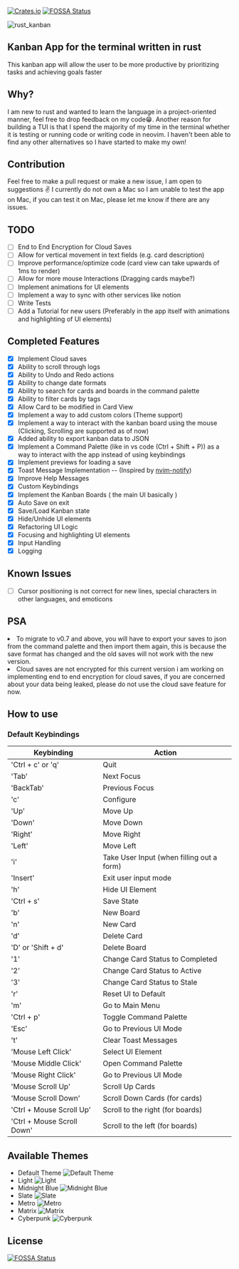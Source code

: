 [![Crates.io](https://img.shields.io/crates/v/rust-kanban.svg)](https://crates.io/crates/rust-kanban)
[![FOSSA Status](https://app.fossa.com/api/projects/git%2Bgithub.com%2Fyashs662%2Frust_kanban.svg?type=shield)](https://app.fossa.com/projects/git%2Bgithub.com%2Fyashs662%2Frust_kanban?ref=badge_shield)

![rust_kanban](https://user-images.githubusercontent.com/66156000/232308620-3e96d818-81f3-4229-b58e-c09bc0b067e4.png)
## Kanban App for the terminal written in rust
  This kanban app will allow the user to be more productive by prioritizing tasks and achieving goals faster
## Why?
  I am new to rust and wanted to learn the language in a project-oriented manner, feel free to drop feedback on my code😁. Another reason for building a TUI is that I spend the majority of my time in the terminal whether it is testing or running code or writing code in neovim. I haven't been able to find any other alternatives so I have started to make my own!
## Contribution
  Feel free to make a pull request or make a new issue, I am open to suggestions ✌️
  I currently do not own a Mac so I am unable to test the app on Mac, if you can test it on Mac, please let me know if there are any issues.
## TODO
- [ ] End to End Encryption for Cloud Saves
- [ ] Allow for vertical movement in text fields (e.g. card description)
- [ ] Improve performance/optimize code (card view can take upwards of 1ms to render)
- [ ] Allow for more mouse Interactions (Dragging cards maybe?)
- [ ] Implement animations for UI elements
- [ ] Implement a way to sync with other services like notion
- [ ] Write Tests
- [ ] Add a Tutorial for new users (Preferably in the app itself with animations and highlighting of UI elements)
## Completed Features
- [x] Implement Cloud saves
- [x] Ability to scroll through logs
- [x] Ability to Undo and Redo actions
- [x] Ability to change date formats
- [x] Ability to search for cards and boards in the command palette
- [x] Ability to filter cards by tags
- [x] Allow Card to be modified in Card View
- [x] Implement a way to add custom colors (Theme support)
- [x] Implement a way to interact with the kanban board using the mouse (Clicking, Scrolling are supported as of now)
- [x] Added ability to export kanban data to JSON
- [x] Implement a Command Palette (like in vs code (Ctrl + Shift + P)) as a way to interact with the app instead of using keybindings
- [x] Implement previews for loading a save
- [x] Toast Message Implementation -- (Inspired by [nvim-notify](https://github.com/rcarriga/nvim-notify))
- [x] Improve Help Messages
- [x] Custom Keybindings
- [x] Implement the Kanban Boards ( the main UI basically )
- [x] Auto Save on exit
- [x] Save/Load Kanban state
- [x] Hide/Unhide UI elements
- [x] Refactoring UI Logic
- [x] Focusing and highlighting UI elements
- [x] Input Handling
- [x] Logging
  
## Known Issues
- [ ] Cursor positioning is not correct for new lines, special characters in other languages, and emoticons

## PSA
<li>To migrate to v0.7 and above, you will have to export your saves to json from the command palette and then import them again, this is because the save format has changed and the old saves will not work with the new version.
<li>Cloud saves are not encrypted for this current version i am working on implementing end to end encryption for cloud saves, if you are concerned about your data being leaked, please do not use the cloud save feature for now.

## How to use
### Default Keybindings

| Keybinding                  | Action                                     |
| ------------------          | ---------------------------                |
| 'Ctrl + c' or 'q'           | Quit                                       |
| 'Tab'                       | Next Focus                                 |
| 'BackTab'                   | Previous Focus                             |
| 'c'                         | Configure                                  |
| 'Up'                        | Move Up                                    |
| 'Down'                      | Move Down                                  |
| 'Right'                     | Move Right                                 |
| 'Left'                      | Move Left                                  |
| 'i'                         | Take User Input (when filling out a form)  |
| 'Insert'                    | Exit user input mode                       |
| 'h'                         | Hide UI Element                            |
| 'Ctrl + s'                  | Save State                                 |
| 'b'                         | New Board                                  |
| 'n'                         | New Card                                   |
| 'd'                         | Delete Card                                |
| 'D' or 'Shift + d'          | Delete Board                               |
| '1'                         | Change Card Status to Completed            |
| '2'                         | Change Card Status to Active               |
| '3'                         | Change Card Status to Stale                |
| 'r'                         | Reset UI to Default                        |
| 'm'                         | Go to Main Menu                            |
| 'Ctrl + p'                  | Toggle Command Palette                     |
| 'Esc'                       | Go to Previous UI Mode                     |
| 't'                         | Clear Toast Messages                       |
| 'Mouse Left Click'          | Select UI Element                          |
| 'Mouse Middle Click'        | Open Command Palette                       |
| 'Mouse Right Click'         | Go to Previous UI Mode                     |
| 'Mouse Scroll Up'           | Scroll Up Cards                            |
| 'Mouse Scroll Down'         | Scroll Down Cards (for cards)              |
| 'Ctrl + Mouse Scroll Up'    | Scroll to the right (for boards)           |
| 'Ctrl + Mouse Scroll Down'  | Scroll to the left (for boards)            |

## Available Themes
- Default Theme
![Default Theme](https://user-images.githubusercontent.com/66156000/232308319-125e990e-98e0-4960-ba7e-9492a2b4eaa7.png)
- Light
![Light](https://github.com/yashs662/rust_kanban/assets/66156000/7130e87a-b9bb-4a7f-8acb-b762e5f8522e)
- Midnight Blue
![Midnight Blue](https://user-images.githubusercontent.com/66156000/232308318-d61a84f3-0108-4572-8421-537c34c2f080.png)
- Slate
![Slate](https://user-images.githubusercontent.com/66156000/232308315-ed65cd3f-0b3d-49fa-9e56-2b684191bbdc.png)
- Metro
![Metro](https://user-images.githubusercontent.com/66156000/232308314-e735f84b-75f6-4c20-9196-81618040e7b6.png)
- Matrix
![Matrix](https://user-images.githubusercontent.com/66156000/232308312-56cebb9f-eb93-4a20-8758-4a1e9db96c35.png)
- Cyberpunk
![Cyberpunk](https://user-images.githubusercontent.com/66156000/232308321-4eeec180-6f05-4b49-948a-1166792ad25e.png)

## License
[![FOSSA Status](https://app.fossa.com/api/projects/git%2Bgithub.com%2Fyashs662%2Frust_kanban.svg?type=large)](https://app.fossa.com/projects/git%2Bgithub.com%2Fyashs662%2Frust_kanban?ref=badge_large)